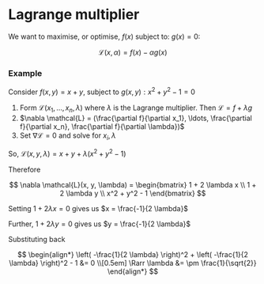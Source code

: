 # Lagrange multiplier

We want to maximise, or optimise, $f(x)$ subject to: $g(x) = 0$:

$$
\mathcal{L}(x, \alpha) = f(x) - \alpha g(x)
$$

### Example

Consider $f(x,y) = x + y$, subject to $g(x, y): x^2 + y^2 - 1 = 0$

1. Form $\mathcal{L}(x_1, \ldots, x_{n}, \lambda)$ where $\lambda$ is the
   Lagrange multiplier. Then $\mathcal{L} = f + \lambda g$
2. $\nabla \mathcal{L} = (\frac{\partial f}{\partial x_1}, \ldots, \frac{\partial f}{\partial x_n}, \frac{\partial f}{\partial \lambda})$
3. Set $\nabla \mathcal{L} = 0$ and solve for $x_i,\lambda$

So, $\mathcal{L}(x, y, \lambda) = x + y + \lambda(x^2 + y^2 - 1)$

Therefore

$$
\nabla \mathcal{L}(x, y, \lambda) = \begin{bmatrix} 
1 + 2 \lambda x \\
1 + 2 \lambda y \\
x^2 + y^2 - 1
\end{bmatrix} 
$$

Setting $1 + 2 \lambda x = 0$ gives us $x = \frac{-1}{2 \lambda}$

Further, $1 + 2 \lambda y = 0$ gives us $y = \frac{-1}{2 \lambda}$

Substituting back

$$
\begin{align*}
\left( -\frac{1}{2 \lambda} \right)^2 + 
\left( -\frac{1}{2 \lambda} \right)^2 -
1 &= 0 \\[0.5em]
\Rarr \lambda &= \pm \frac{1}{\sqrt{2}}
\end{align*}
$$
